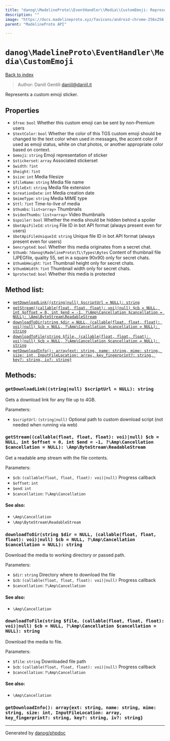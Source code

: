 ```yaml
---
title: "danog\\MadelineProto\\EventHandler\\Media\\CustomEmoji: Represents a custom emoji sticker."
description: ""
image: "https://docs.madelineproto.xyz/favicons/android-chrome-256x256.png"
parent: "MadelineProto API"

---
```

# `danog\MadelineProto\EventHandler\Media\CustomEmoji`
[Back to index](../../../../index.html)

> Author: Daniil Gentili <daniil@daniil.it>  
  

Represents a custom emoji sticker.  



## Properties
* `$free`: `bool` Whether this custom emoji can be sent by non-Premium users
* `$textColor`: `bool` Whether the color of this TGS custom emoji should be changed to the text color when used in messages, the accent color if used as emoji status, white on chat photos, or another appropriate color based on context.
* `$emoji`: `string` Emoji representation of sticker
* `$stickerset`: `array` Associated stickerset
* `$width`: `?int` 
* `$height`: `?int` 
* `$size`: `int` Media filesize
* `$fileName`: `string` Media file name
* `$fileExt`: `string` Media file extension
* `$creationDate`: `int` Media creation date
* `$mimeType`: `string` Media MIME type
* `$ttl`: `?int` Time-to-live of media
* `$thumbs`: `list<array>` Thumbnails
* `$videoThumbs`: `list<array>` Video thumbnails
* `$spoiler`: `bool` Whether the media should be hidden behind a spoiler
* `$botApiFileId`: `string` File ID in bot API format (always present even for users)
* `$botApiFileUniqueId`: `string` Unique file ID in bot API format (always present even for users)
* `$encrypted`: `bool` Whether this media originates from a secret chat.
* `$thumb`: `?danog\MadelineProto\TL\Types\Bytes` Content of thumbnail file (JPEGfile, quality 55, set in a square 90x90) only for secret chats.
* `$thumbHeight`: `?int` Thumbnail height only for secret chats.
* `$thumbWidth`: `?int` Thumbnail width only for secret chats.
* `$protected`: `bool` Whether this media is protected

## Method list:
* [`getDownloadLink((string|null) $scriptUrl = NULL): string`](#getDownloadLink)
* [`getStream((callable(float, float, float): voi)|null) $cb = NULL, int $offset = 0, int $end = -1, ?\Amp\Cancellation $cancellation = NULL): \Amp\ByteStream\ReadableStream`](#getStream)
* [`downloadToDir(string $dir = NULL, (callable(float, float, float): voi)|null) $cb = NULL, ?\Amp\Cancellation $cancellation = NULL): string`](#downloadToDir)
* [`downloadToFile(string $file, (callable(float, float, float): voi)|null) $cb = NULL, ?\Amp\Cancellation $cancellation = NULL): string`](#downloadToFile)
* [`getDownloadInfo(): array{ext: string, name: string, mime: string, size: int, InputFileLocation: array, key_fingerprint?: string, key?: string, iv?: string}`](#getDownloadInfo)

## Methods:
### <a name="getDownloadLink"></a> `getDownloadLink((string|null) $scriptUrl = NULL): string`

Gets a download link for any file up to 4GB.


Parameters:

* `$scriptUrl`: `(string|null)` Optional path to custom download script (not needed when running via web)  



### <a name="getStream"></a> `getStream((callable(float, float, float): voi)|null) $cb = NULL, int $offset = 0, int $end = -1, ?\Amp\Cancellation $cancellation = NULL): \Amp\ByteStream\ReadableStream`

Get a readable amp stream with the file contents.


Parameters:

* `$cb`: `(callable(float, float, float): voi)|null)` Progress callback  
* `$offset`: `int`   
* `$end`: `int`   
* `$cancellation`: `?\Amp\Cancellation`   


#### See also: 
* `\Amp\Cancellation`
* `\Amp\ByteStream\ReadableStream`




### <a name="downloadToDir"></a> `downloadToDir(string $dir = NULL, (callable(float, float, float): voi)|null) $cb = NULL, ?\Amp\Cancellation $cancellation = NULL): string`

Download the media to working directory or passed path.


Parameters:

* `$dir`: `string` Directory where to download the file  
* `$cb`: `(callable(float, float, float): voi)|null)` Progress callback  
* `$cancellation`: `?\Amp\Cancellation`   


#### See also: 
* `\Amp\Cancellation`




### <a name="downloadToFile"></a> `downloadToFile(string $file, (callable(float, float, float): voi)|null) $cb = NULL, ?\Amp\Cancellation $cancellation = NULL): string`

Download the media to file.


Parameters:

* `$file`: `string` Downloaded file path  
* `$cb`: `(callable(float, float, float): voi)|null)` Progress callback  
* `$cancellation`: `?\Amp\Cancellation`   


#### See also: 
* `\Amp\Cancellation`




### <a name="getDownloadInfo"></a> `getDownloadInfo(): array{ext: string, name: string, mime: string, size: int, InputFileLocation: array, key_fingerprint?: string, key?: string, iv?: string}`





---
Generated by [danog/phpdoc](https://phpdoc.daniil.it)
